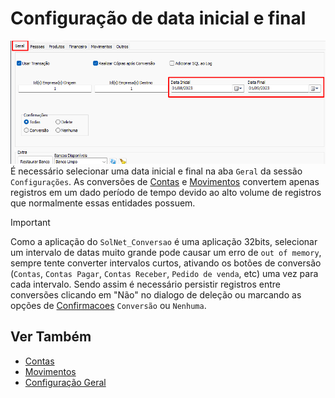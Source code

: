 # Configuração de data inicial e final  
![ConfiguracaoData.png](./Imagens/ConfiguracaoData.png)  
É necessário selecionar uma data inicial e final na aba `Geral` da sessão `Configurações`. As conversões de [Contas](./Contas.md) e [Movimentos](./Movimentos.md) convertem apenas registros em um dado período de tempo devido ao alto volume de registros que normalmente essas entidades possuem.  
>[!IMPORTANT]  
>Como a aplicação do `SolNet_Conversao` é uma aplicação 32bits, selecionar um intervalo de datas muito grande pode causar um erro de `out of memory`, sempre tente converter intervalos curtos, ativando os botões de conversão (`Contas`, `Contas Pagar`, `Contas Receber`, `Pedido de venda`, etc) uma vez para cada intervalo. Sendo assim é necessário persistir registros entre conversões clicando em "Não" no dialogo de deleção ou marcando as opções de [Confirmacoes](Confirmacoes.md) `Conversão` ou `Nenhuma`.  
  
## Ver Também  
- [Contas](./Contas.md)  
- [Movimentos](./Movimentos.md)  
- [Configuração Geral](ConfiguracaoGeral.md)
